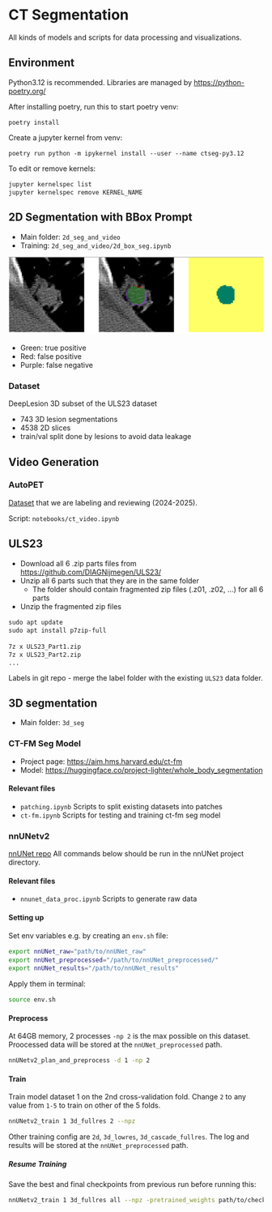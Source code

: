 # CT Segmentation
 All kinds of models and scripts for data processing and visualizations.


## Environment
Python3.12 is recommended. Libraries are managed by https://python-poetry.org/

After installing poetry, run this to start poetry venv:
```commandline
poetry install
```

Create a jupyter kernel from venv:
```commandline
poetry run python -m ipykernel install --user --name ctseg-py3.12
```

To edit or remove kernels:
```commandline
jupyter kernelspec list
jupyter kernelspec remove KERNEL_NAME
```
## 2D Segmentation with BBox Prompt
* Main folder: `2d_seg_and_video`
* Training: `2d_seg_and_video/2d_box_seg.ipynb`

![img.png](readme/2d_bbox_prompt_seg.png)
* Green: true positive
* Red: false positive
* Purple: false negative

### Dataset
DeepLesion 3D subset of the ULS23 dataset
* 743 3D lesion segmentations
* 4538 2D slices
* train/val split done by lesions to avoid data leakage


## Video Generation
### AutoPET
[Dataset](https://uppsala.app.box.com/folder/286456299982?s=t33kcqjifp0q23fv2zf0i58sz8njxcd7)
that we are labeling and reviewing (2024-2025).

Script: `notebooks/ct_video.ipynb`

## ULS23
* Download all 6 .zip parts files from https://github.com/DIAGNijmegen/ULS23/
* Unzip all 6 parts such that they are in the same folder 
  * The folder should contain fragmented zip files (.z01, .z02, ...) for all 6 parts
* Unzip the fragmented zip files

```commandline
sudo apt update
sudo apt install p7zip-full

7z x ULS23_Part1.zip
7z x ULS23_Part2.zip
...
```

Labels in git repo - merge the label folder with the existing `ULS23` data folder.

## 3D segmentation
* Main folder: `3d_seg`

### CT-FM Seg Model
* Project page: https://aim.hms.harvard.edu/ct-fm
* Model: https://huggingface.co/project-lighter/whole_body_segmentation 

#### Relevant files
* `patching.ipynb` Scripts to split existing datasets into patches
* `ct-fm.ipynb` Scripts for testing and training ct-fm seg model


###  nnUNetv2
[nnUNet repo](https://github.com/MIC-DKFZ/nnUNet/blob/master/documentation/how_to_use_nnunet.md) 
All commands below should be run in the nnUNet project directory.

#### Relevant files
* `nnunet_data_proc.ipynb` Scripts to generate raw data

#### Setting up
Set env variables e.g. by creating an `env.sh` file:
```bash
export nnUNet_raw="path/to/nnUNet_raw"
export nnUNet_preprocessed="/path/to/nnUNet_preprocessed/"
export nnUNet_results="/path/to/nnUNet_results"
```
Apply them in terminal:
```bash
source env.sh
```
#### Preprocess
At 64GB memory, 2 processes `-np 2` is the max possible on this dataset. Proocessed data will be stored at the `nnUNet_preprocessed` path.
```bash
nnUNetv2_plan_and_preprocess -d 1 -np 2
```


#### Train
Train model dataset 1 on the 2nd cross-validation fold. Change `2` to any value from `1-5` to train on other of the 5 folds.
```bash
nnUNetv2_train 1 3d_fullres 2 --npz
```
Other training config are `2d`, `3d_lowres`, `3d_cascade_fullres`. The log and results will be stored at the `nnUNet_preprocessed` path.


##### Resume Training
Save the best and final checkpoints from previous run before running this:
```bash
nnUNetv2_train 1 3d_fullres all --npz -pretrained_weights path/to/checkpoint.pth
```





